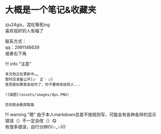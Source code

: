 # 大概是一个笔记&收藏夹

zju24gis，混吃等死ing  
喜欢视奸的人有福了  

联系方式：  
qq：2991146639  
或者右下角  

!!! info "注意"

    本文档正在更新中……  
    暂时没准备公开[○･｀Д´･ ○]  
    意思是如果我发给你了，你不要再发给别人...
    
    ![插图](assets/images/dps.PNG)

    否则我会删库跑路 

!!! warning "嗯"
    由于本人markdown总是不按规则写，可能会有各种各样的显示错误（）不一定会改（）😋  
    有很多错误，自行分辨O(∩_∩)O

